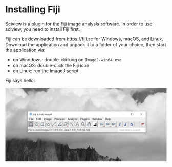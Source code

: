 # Installing Fiji

Sciview is a plugin for the Fiji image analysis software. In order to use sciview, you need to install Fiji first.

Fiji can be downloaded from https://fiji.sc for Windows, macOS, and Linux. Download the application and unpack it to a folder of your choice, then start the application via:

* on Winndows: double-clicking on `ImageJ-win64.exe`
* on macOS: double-click the Fiji icon
* on Linux: run the ImageJ script

Fiji says hello:

![](../.gitbook/assets/installation/fiji-mainwindow.png)
